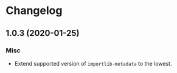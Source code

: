 # Changelog
## 1.0.3 (2020-01-25)
### Misc
- Extend supported version of `importlib-metadata` to the lowest.
